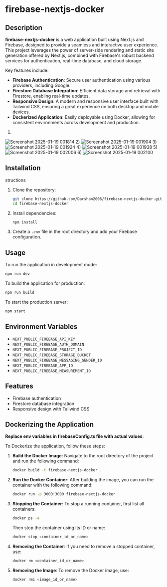 # firebase-nextjs-docker

## Description
**firebase-nextjs-docker** is a web application built using Next.js and Firebase, designed to provide a seamless and interactive user experience. This project leverages the power of server-side rendering and static site generation offered by Next.js, combined with Firebase's robust backend services for authentication, real-time database, and cloud storage.

Key features include:
- **Firebase Authentication**: Secure user authentication using various providers, including Google.
- **Firestore Database Integration**: Efficient data storage and retrieval with Firestore, enabling real-time updates.
- **Responsive Design**: A modern and responsive user interface built with Tailwind CSS, ensuring a great experience on both desktop and mobile devices.
- **Dockerized Application**: Easily deployable using Docker, allowing for consistent environments across development and production.
1)
![Screenshot 2025-01-19 001814](https://github.com/user-attachments/assets/68050ef9-47d0-4f3a-9780-5b91ebe815f2)
2)
![Screenshot 2025-01-19 001904](https://github.com/user-attachments/assets/30bb60d6-6561-4530-a75d-bed451196c14)
3)
![Screenshot 2025-01-19 001924](https://github.com/user-attachments/assets/ace22c07-226d-4797-8612-af8971086048)
4)
![Screenshot 2025-01-19 001938](https://github.com/user-attachments/assets/ff1ee033-a9cc-4716-a51b-5de26b62b8c2)
5)
![Screenshot 2025-01-19 002006](https://github.com/user-attachments/assets/e48b8a23-d738-460a-98c2-acedfcc6fbdf)
6)
![Screenshot 2025-01-19 002100](https://github.com/user-attachments/assets/bf13b19c-7300-4c5e-bff4-aeea5c0278a8)

## Installation
structions
1. Clone the repository:
   ```bash
   git clone https://github.com/Darshan2605/firebase-nextjs-docker.git
   cd firebase-nextjs-docker
   ```

2. Install dependencies:
   ```bash
   npm install
   ```

3. Create a `.env` file in the root directory and add your Firebase configuration.

## Usage
To run the application in development mode:
```bash
npm run dev
```

To build the application for production:
```bash
npm run build
```

To start the production server:
```bash
npm start
```

## Environment Variables
- `NEXT_PUBLIC_FIREBASE_API_KEY`
- `NEXT_PUBLIC_FIREBASE_AUTH_DOMAIN`
- `NEXT_PUBLIC_FIREBASE_PROJECT_ID`
- `NEXT_PUBLIC_FIREBASE_STORAGE_BUCKET`
- `NEXT_PUBLIC_FIREBASE_MESSAGING_SENDER_ID`
- `NEXT_PUBLIC_FIREBASE_APP_ID`
- `NEXT_PUBLIC_FIREBASE_MEASUREMENT_ID`

## Features
- Firebase authentication
- Firestore database integration
- Responsive design with Tailwind CSS





## Dockerizing the Application

**Replace env variables in firebaseConfig.ts file with actual values**:
   

To Dockerize the application, follow these steps:

1. **Build the Docker Image**:
   Navigate to the root directory of the project and run the following command:
   ```bash
   docker build -t firebase-nextjs-docker .
   ```

2. **Run the Docker Container**:
   After building the image, you can run the container with the following command:
   ```bash
   docker run -p 3000:3000 firebase-nextjs-docker
   ```

3. **Stopping the Container**:
   To stop a running container, first list all containers:
   ```bash
   docker ps -a
   ```
   Then stop the container using its ID or name:
   ```bash
   docker stop <container_id_or_name>
   ```

4. **Removing the Container**:
   If you need to remove a stopped container, use:
   ```bash
   docker rm <container_id_or_name>
   ```

5. **Removing the Image**:
   To remove the Docker image, use:
   ```bash
   docker rmi <image_id_or_name>
   ```

